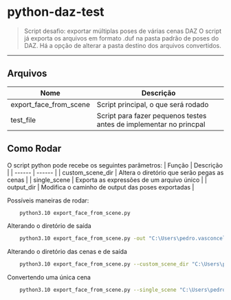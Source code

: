 # python-daz-test
> Script desafio: exportar múltiplas poses de várias cenas DAZ
O script já exporta os arquivos em formato .duf na pasta padrão de poses do DAZ. Há a opção de alterar a pasta destino dos arquivos convertidos. 
---
## Arquivos
| Nome | Descrição |
| ------ | ------ |
| export_face_from_scene | Script principal, o que será rodado |
| test_file | Script para fazer pequenos testes antes de implementar no princpal |

## Como Rodar
O script python pode recebe os seguintes parâmetros:
| Função | Descrição |
| ------ | ------ |
| custom_scene_dir | Altera o diretório que serão pegas as cenas |
| single_scene | Exporta as expressões de um arquivo único |
| output_dir | Modifica o caminho de output das poses exportadas |

Possíveis maneiras de rodar:
```sh
    python3.10 export_face_from_scene.py
```

Alterando o diretório de saída
```sh
    python3.10 export_face_from_scene.py -out "C:\Users\pedro.vasconcelos\Documents"
```

Alterando o diretório das cenas e de saída
```sh
    python3.10 export_face_from_scene.py --custom_scene_dir "C:\Users\pedro.vasconcelos\Documents\DAZ 3D\Studio\My Library\Scenes" -out "C:\Users\pedro.vasconcelos\Documents"
```

Convertendo uma única cena
```sh
    python3.10 export_face_from_scene.py --single_scene "C:\Users\pedro.vasconcelos\Documents\DAZ 3D\Studio\My Library\Scenes\boca_aberta_1.duf"
```

